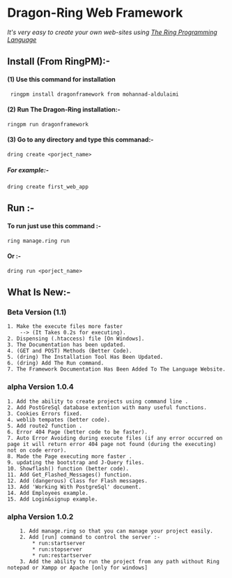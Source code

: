 # Dragon-Ring Web Framework
_It's very easy to create your own web-sites using [The Ring Programming Language](http://ring-lang.net)_

## Install (From RingPM):-
#### (1) Use this command for installation 
	 ringpm install dragonframework from mohannad-aldulaimi
#### (2) Run The Dragon-Ring installation:-
	ringpm run dragonframework
#### (3) Go to any directory and type this commanad:-
	dring create <porject_name>
##### For example:-
	dring create first_web_app
## Run :-
#### To run just use this command :-
	ring manage.ring run
#### Or :-
	dring run <porject_name>
## What Is New:-
### Beta Version (1.1)
    1. Make the execute files more faster 
        --> (It Takes 0.2s for executing).
    2. Dispensing (.htaccess) file [On Windows].
    3. The Documentation has been updated.
    4. (GET and POST) Methods (Better Code).
    5. (dring) The Installation Tool Has Been Updated.
    6. (dring) Add The Run command.
    7. The Framework Documentation Has Been Added To The Language Website.
    
### alpha Version 1.0.4
	1. Add the ability to create projects using command line .
	2. Add PostGreSql database extention with many useful functions.
	3. Cookies Errors fixed.
	4. weblib tempates (better code).
	5. Add route2 function .
	6. Error 404 Page (better code to be faster).
	7. Auto Error Avoiding during execute files (if any error occurred on page it will return error 404 page not found (during the executing) not on code error).
	8. Made the Page executing more faster .
	9. updating the bootstrap and J-Query files.
	10. Showflash() function (better code).
	11. Add Get_Flashed_Messages() function.
	12. Add (dangerous) Class for Flash messages.
	13. Add 'Working With PostgreSql' document.
	14. Add Employees example.
	15. Add Login&signup example.
### alpha Version 1.0.2
		1. Add manage.ring so that you can manage your project easily.
		2. Add [run] command to control the server :-
			* run:startserver
			* run:stopserver
			* run:restartserver 
		3. Add the ability to run the project from any path without Ring notepad or Xampp or Apache [only for windows]
